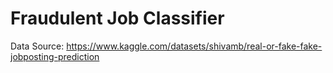 # Fraudulent Job Classifier

Data Source: https://www.kaggle.com/datasets/shivamb/real-or-fake-fake-jobposting-prediction

